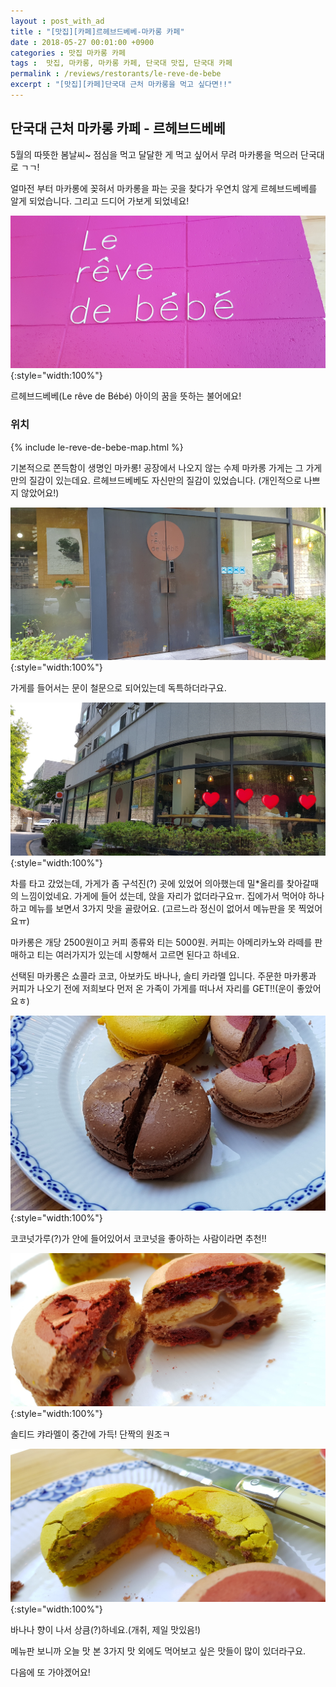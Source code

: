 ```yaml
---
layout : post_with_ad
title : "[맛집][카페]르헤브드베베-마카롱 카페"
date : 2018-05-27 00:01:00 +0900
categories : 맛집 마카롱 카페
tags :  맛집, 마카롱, 마카롱 카페, 단국대 맛집, 단국대 카페 
permalink : /reviews/restorants/le-reve-de-bebe
excerpt : "[맛집][카페]단국대 근처 마카롱을 먹고 싶다면!!"
---
```


## **단국대 근처 마카롱 카페 - 르헤브드베베**

5월의 따뜻한 봄날씨~ 점심을 먹고 달달한 게 먹고 싶어서 무려 마카롱을 먹으러 단국대로 ㄱㄱ!

얼마전 부터 마카롱에 꽂혀서 마카롱을 파는 곳을 찾다가 우연치 않게 르헤브드베베를 알게 되었습니다. 그리고 드디어 가보게 되었네요!

![사진](/images/le-reve-de-bebe/title.jpg){:style="width:100%"}

르헤브드베베(Le rêve de Bébé) 아이의 꿈을 뜻하는 불어에요!

### **위치**

{% include le-reve-de-bebe-map.html %}

기본적으로 쫀득함이 생명인 마카롱!  공장에서 나오지 않는 수제 마카롱 가게는 그 가게만의 질감이 있는데요. 르헤브드베베도 자신만의 질감이 있었습니다. (개인적으로 나쁘지 않았어요!)

![사진](/images/le-reve-de-bebe/door.jpg){:style="width:100%"}

가게를 들어서는 문이 철문으로 되어있는데 독특하더라구요.

![사진](/images/le-reve-de-bebe/overview.jpg){:style="width:100%"}

차를 타고 갔었는데, 가게가 좀 구석진(?) 곳에 있었어 의아했는데 밀*올리를 찾아갈때의 느낌이었네요. 가게에 들어 섰는데, 앉을 자리가 없더라구요ㅠ. 집에가서 먹어야 하나 하고 메뉴를 보면서 3가지 맛을 골랐어요. (고르느라 정신이 없어서 메뉴판을 못 찍었어요ㅠ)

마카롱은 개당 2500원이고 커피 종류와 티는 5000원. 커피는 아메리카노와 라떼를 판매하고 티는 여러가지가 있는데 시향해서 고르면 된다고 하네요.

선택된 마카롱은 쇼콜라 코코, 아보카도 바나나, 솔티 카라멜 입니다. 주문한 마카롱과 커피가 나오기 전에 저희보다 먼저 온 가족이 가게를 떠나서 자리를 GET!!(운이 좋았어요ㅎ)

![사진](/images/le-reve-de-bebe/socol.png){:style="width:100%"}

코코넛가루(?)가 안에 들어있어서 코코넛을 좋아하는 사람이라면 추천!!

![솔티드 캬라멜](/images/le-reve-de-bebe/20180526_145546.jpg){:style="width:100%"}

솔티드 캬라멜이 중간에 가득! 단짝의 원조ㅋ 

![아보카도 바나](/images/le-reve-de-bebe/20180526_145541.jpg){:style="width:100%"}

바나나 향이 나서 상큼(?)하네요.(개취, 제일 맛있음!)

메뉴판 보니까 오늘 맛 본 3가지 맛 외에도 먹어보고 싶은 맛들이 많이 있더라구요.

다음에 또 가야겠어요!

